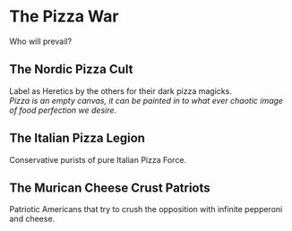 # The Pizza War

Who will prevail?

## The Nordic Pizza Cult
Label as Heretics by the others for their dark pizza magicks.<br>
*Pizza is an empty canvas, it can be painted in to what ever chaotic image of food perfection we desire*.

## The Italian Pizza Legion
Conservative purists of pure Italian Pizza Force.

## The Murican Cheese Crust Patriots
Patriotic Americans that try to crush the opposition with infinite pepperoni and cheese.
